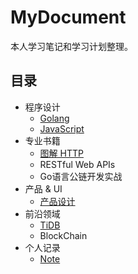 # MyDocument
本人学习笔记和学习计划整理。
## 目录
- 程序设计
  - [Golang](Golang/README.md)
  - [JavaScript](JavaScript/README.md)
- 专业书籍
  - [图解 HTTP](图解%20HTTP/README.md)
  - RESTful Web APIs
  - Go语言公链开发实战
- 产品 & UI
  - [产品设计](产品设计/README.md)
- 前沿领域
  - [TiDB](TiDB/README.md)
  - BlockChain
- 个人记录
  - [Note](Note/README.md)
